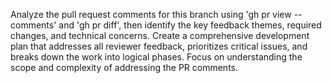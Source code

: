 Analyze the pull request comments for this branch using 'gh pr view --comments' and 'gh pr diff', then identify the key feedback
themes, required changes, and technical concerns. Create a comprehensive development plan that addresses all reviewer feedback, prioritizes critical issues, and breaks down the work into logical phases. Focus on understanding the scope and complexity of addressing the PR comments.
